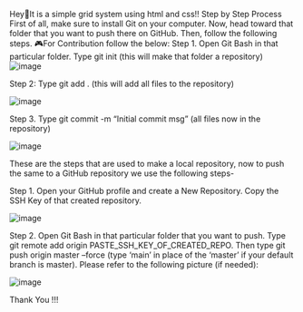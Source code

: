 Hey👋It is a simple grid system using html and css!!
Step by Step Process
First of all, make sure to install Git on your computer. Now, head toward that folder that you want to push there on GitHub. Then, follow the following steps. 
🎮For Contribution follow the below:
Step 1. Open Git Bash in that particular folder. Type git init (this will make that folder a repository)
![image](https://github.com/shaman-004/Project1/assets/93532515/0255fa72-cf98-43ef-b088-97d067d3e52a)

Step 2: Type git add . (this will add all files to the repository)

![image](https://github.com/shaman-004/Project1/assets/93532515/8b8e3f1a-7130-450f-9284-7c716b296ac2)

Step 3. Type git commit -m “Initial commit msg” (all files now in the repository)

![image](https://github.com/shaman-004/Project1/assets/93532515/c6181d07-06d7-498f-a513-3833fc81c7cc)

These are the steps that are used to make a local repository, now to push the same to a GitHub repository we use the following steps-

Step 1. Open your GitHub profile and create a New Repository. Copy the SSH Key of that created repository.

![image](https://github.com/shaman-004/Project1/assets/93532515/77e3c534-0785-41f1-99f0-f64e623abcbc)

 

Step 2. Open Git Bash in that particular folder that you want to push. Type git remote add origin PASTE_SSH_KEY_OF_CREATED_REPO. Then type git push origin master –force (type ‘main’ in place of the ‘master’ if your default branch is master). Please refer to the following picture (if needed):

![image](https://github.com/shaman-004/Project1/assets/93532515/e17f3d10-2e23-4db2-979d-4dae09bf3833)

Thank You !!!
